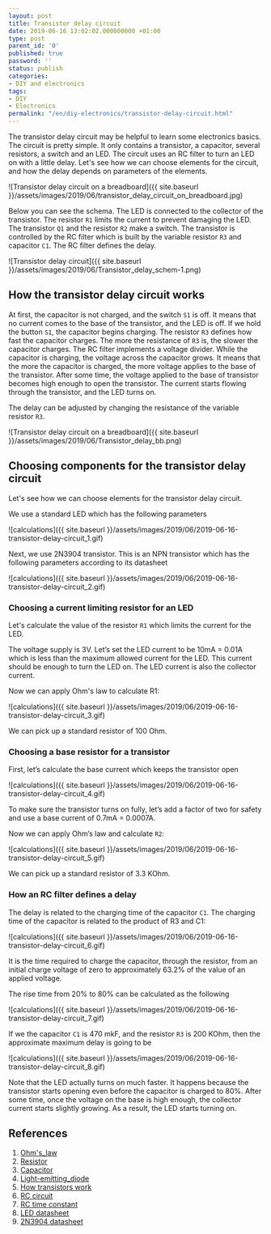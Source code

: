 ```yaml
---
layout: post
title: Transistor delay circuit
date: 2019-06-16 13:02:02.000000000 +01:00
type: post
parent_id: '0'
published: true
password: ''
status: publish
categories:
- DIY and electronics
tags:
- DIY
- Electronics
permalink: "/en/diy-electronics/transistor-delay-circuit.html"
---
```

The transistor delay circuit may be helpful to learn some electronics basics. The circuit is pretty simple. It only contains a transistor, a capacitor, several resistors, a switch and an LED. The circuit uses an RC filter to turn an LED on with a little delay. Let's see how we can choose elements for the circuit, and how the delay depends on parameters of the elements.

![Transistor delay circuit on a breadboard]({{ site.baseurl }}/assets/images/2019/06/transistor_delay_circuit_on_breadboard.jpg)

Below you can see the schema. The LED is connected to the collector of the transistor. The resistor `R1` limits the current to prevent damaging the LED. The transistor `Q1` and the resistor `R2` make a switch. The transistor is controlled by the RC filter which is built by the variable resistor `R3` and capacitor `C1`. The RC filter defines the delay.

![Transistor delay circuit]({{ site.baseurl }}/assets/images/2019/06/Transistor_delay_schem-1.png)

## How the transistor delay circuit works

At first, the capacitor is not charged, and the switch `S1` is off. It means that no current comes to the base of the transistor, and the LED is off. If we hold the button `S1`, the capacitor begins charging. The resistor `R3` defines how fast the capacitor charges. The more the resistance of `R3` is, the slower the capacitor charges. The RC filter implements a voltage divider. While the capacitor is charging, the voltage across the capacitor grows. It means that the more the capacitor is charged, the more voltage applies to the base of the transistor. After some time, the voltage applied to the base of transistor becomes high enough to open the transistor. The current starts flowing through the transistor, and the LED turns on.

The delay can be adjusted by changing the resistance of the variable resistor `R3`.

![Transistor delay circuit on a breadboard]({{ site.baseurl }}/assets/images/2019/06/Transistor_delay_bb.png)

## Choosing components for the transistor delay circuit

Let's see how we can choose elements for the transistor delay circuit.

We use a standard LED which has the following parameters

![calculations]({{ site.baseurl }}/assets/images/2019/06/2019-06-16-transistor-delay-circuit_1.gif)

Next, we use 2N3904 transistor. This is an NPN transistor which has the following parameters according to its datasheet

![calculations]({{ site.baseurl }}/assets/images/2019/06/2019-06-16-transistor-delay-circuit_2.gif)

### Choosing a current limiting resistor for an LED 

Let's calculate the value of the resistor `R1` which limits the current for the LED.

The voltage supply is 3V. Let’s set the LED current to be 10mA = 0.01A which is less than the maximum allowed current for the LED. This current should be enough to turn the LED on. The LED current is also the collector current.

Now we can apply Ohm's law to calculate R1:

![calculations]({{ site.baseurl }}/assets/images/2019/06/2019-06-16-transistor-delay-circuit_3.gif)

We can pick up a standard resistor of 100 Ohm.

### Choosing a base resistor for a transistor

First, let’s calculate the base current which keeps the transistor open

![calculations]({{ site.baseurl }}/assets/images/2019/06/2019-06-16-transistor-delay-circuit_4.gif)

To make sure the transistor turns on fully, let’s add a factor of two for safety and use a base current of 0.7mA = 0.0007A.

Now we can apply Ohm’s law and calculate `R2`:

![calculations]({{ site.baseurl }}/assets/images/2019/06/2019-06-16-transistor-delay-circuit_5.gif)

We can pick up a standard resistor of 3.3 KOhm.

### How an RC filter defines a delay

The delay is related to the charging time of the capacitor `C1`. The charging time of the capacitor is related to the product of R3 and  C1:

![calculations]({{ site.baseurl }}/assets/images/2019/06/2019-06-16-transistor-delay-circuit_6.gif)

It is the time required to charge the capacitor, through the resistor, from an initial charge voltage of zero to approximately 63.2% of the value of an applied voltage.

The rise time from 20% to 80% can be calculated as the following

![calculations]({{ site.baseurl }}/assets/images/2019/06/2019-06-16-transistor-delay-circuit_7.gif)

If we the capacitor `C1` is 470 mkF, and the resistor `R3` is 200 KOhm, then the approximate maximum delay is going to be

![calculations]({{ site.baseurl }}/assets/images/2019/06/2019-06-16-transistor-delay-circuit_8.gif)

Note that the LED actually turns on much faster. It happens because the transistor starts opening even before the capacitor is charged to 80%. After some time, once the voltage on the base is high enough, the collector current starts slightly growing. As a result, the LED starts turning on.

## References

1. [Ohm's\_law](https://en.wikipedia.org/wiki/Ohm%27s_law)
2. [Resistor](https://en.wikipedia.org/wiki/Resistor)
3. [Capacitor](https://en.wikipedia.org/wiki/Capacitor)
4. [Light-emitting\_diode](https://en.wikipedia.org/wiki/Light-emitting_diode)
5. [How transistors work](https://www.build-electronic-circuits.com/how-transistors-work/)
6. [RC circuit](https://en.wikipedia.org/wiki/RC_circuit)
7. [RC time constant](https://en.wikipedia.org/wiki/RC_time_constant)
8. [LED datasheet](https://www.sparkfun.com/datasheets/Components/YSL-R596CR3G4B5C-C10.pdf)
9. [2N3904 datasheet](https://www.onsemi.com/pub/Collateral/2N3903-D.PDF)

